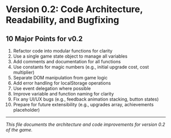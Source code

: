 # Version 0.2: Code Architecture, Readability, and Bugfixing

## 10 Major Points for v0.2
1. Refactor code into modular functions for clarity
2. Use a single game state object to manage all variables
3. Add comments and documentation for all functions
4. Use constants for magic numbers (e.g., initial upgrade cost, cost multiplier)
5. Separate DOM manipulation from game logic
6. Add error handling for localStorage operations
7. Use event delegation where possible
8. Improve variable and function naming for clarity
9. Fix any UI/UX bugs (e.g., feedback animation stacking, button states)
10. Prepare for future extensibility (e.g., upgrades array, achievements placeholder)

---

*This file documents the architecture and code improvements for version 0.2 of the game.*
